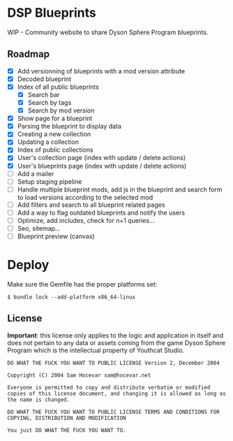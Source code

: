 # DSP Blueprints

WIP - Community website to share Dyson Sphere Program blueprints.

## Roadmap

- [x] Add versionning of blueprints with a mod version attribute
- [x] Decoded blueprint
- [x] Index of all public blueprints
  - [x] Search bar
  - [x] Search by tags
  - [x] Search by mod version
- [x] Show page for a blueprint
- [x] Parsing the blueprint to display data
- [x] Creating a new collection
- [x] Updating a collection
- [x] Index of public collections
- [x] User's collection page (index with update / delete actions)
- [x] User's blueprints page (index with update / delete actions)
- [ ] Add a mailer
- [ ] Setup staging pipeline
- [ ] Handle multiple blueprint mods, add js in the blueprint and search form to load versions according to the selected mod
- [ ] Add filters and search to all blueprint related pages
- [ ] Add a way to flag outdated blueprints and notify the users
- [ ] Optimize, add includes, check for n+1 queries...
- [ ] Seo, sitemap...
- [ ] Blueprint preview (canvas)

# Deploy

Make sure the Gemfile has the proper platforms set:

```
$ bundle lock --add-platform x86_64-linux
```

## License

**Important**: this license only applies to the logic and application in itself and does not pertain to any data or assets coming from the game Dyson Sphere Program which is the intellectual property of Youthcat Studio.

```
DO WHAT THE FUCK YOU WANT TO PUBLIC LICENSE Version 2, December 2004

Copyright (C) 2004 Sam Hocevar sam@hocevar.net

Everyone is permitted to copy and distribute verbatim or modified copies of this license document, and changing it is allowed as long as the name is changed.

DO WHAT THE FUCK YOU WANT TO PUBLIC LICENSE TERMS AND CONDITIONS FOR COPYING, DISTRIBUTION AND MODIFICATION

You just DO WHAT THE FUCK YOU WANT TO.
```